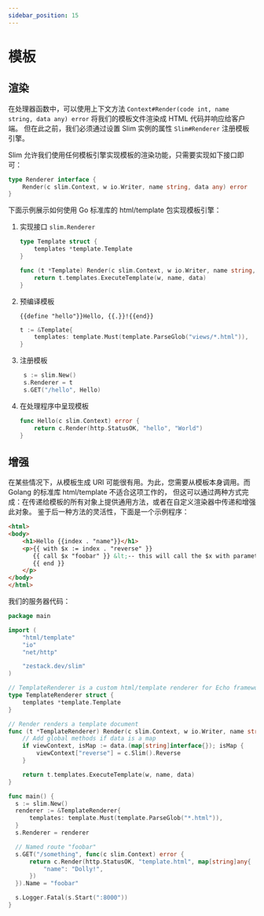 ```yaml
---
sidebar_position: 15
---
```


# 模板

## 渲染

在处理器函数中，可以使用上下文方法 `Context#Render(code int, name string, data any) error` 将我们的模板文件渲染成 HTML 代码并响应给客户端。
但在此之前，我们必须通过设置 Slim 实例的属性 `Slim#Renderer` 注册模板引擎。

Slim 允许我们使用任何模板引擎实现模板的渲染功能，只需要实现如下接口即可：

```go title="模板引擎接口"
type Renderer interface {
    Render(c slim.Context, w io.Writer, name string, data any) error
}
```

下面示例展示如何使用 Go 标准库的 html/template 包实现模板引擎：

1. 实现接口 `slim.Renderer`

    ````go title="实现模板引擎"
    type Template struct {
        templates *template.Template
    }
    
    func (t *Template) Render(c slim.Context, w io.Writer, name string, data any) error {
        return t.templates.ExecuteTemplate(w, name, data)
    }
    ````

2. 预编译模板

    ```text title="views/hello.html"
    {{define "hello"}}Hello, {{.}}!{{end}}
    ```

    ```go title="预编译模板"
    t := &Template{
        templates: template.Must(template.ParseGlob("views/*.html")),
    }
    ```

3. 注册模板
    
   ```go title="注册模板"
    s := slim.New()
    s.Renderer = t
    s.GET("/hello", Hello)
    ```

4. 在处理程序中呈现模板
    
    ```go title="渲染模板"
    func Hello(c slim.Context) error {
        return c.Render(http.StatusOK, "hello", "World")
    }
    ```

## 增强

在某些情况下，从模板生成 URI 可能很有用。为此，您需要从模板本身调用。而 Golang 的标准库 html/template 不适合这项工作的，
但这可以通过两种方式完成：在传递给模板的所有对象上提供通用方法，或者在自定义渲染器中传递和增强此对象。
鉴于后一种方法的灵活性，下面是一个示例程序：

```html title="template.html"
<html>
<body>
    <h1>Hello {{index . "name"}}</h1>
    <p>{{ with $x := index . "reverse" }}
       {{ call $x "foobar" }} &lt;-- this will call the $x with parameter "foobar"
       {{ end }}
    </p>
</body>
</html>
```

我们的服务器代码：

```go title="server.go"
package main

import (
    "html/template"
    "io"
    "net/http"

    "zestack.dev/slim"
)

// TemplateRenderer is a custom html/template renderer for Echo framework
type TemplateRenderer struct {
    templates *template.Template
}

// Render renders a template document
func (t *TemplateRenderer) Render(c slim.Context, w io.Writer, name string, data interface{}) error {
    // Add global methods if data is a map
    if viewContext, isMap := data.(map[string]interface{}); isMap {
        viewContext["reverse"] = c.Slim().Reverse
    }

    return t.templates.ExecuteTemplate(w, name, data)
}

func main() {
  s := slim.New()
  renderer := &TemplateRenderer{
      templates: template.Must(template.ParseGlob("*.html")),
  }
  s.Renderer = renderer

  // Named route "foobar"
  s.GET("/something", func(c slim.Context) error {
      return c.Render(http.StatusOK, "template.html", map[string]any{
          "name": "Dolly!",
      })
  }).Name = "foobar"

  s.Logger.Fatal(s.Start(":8000"))
}
```